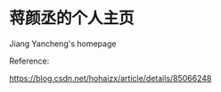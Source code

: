 # 蒋颜丞的个人主页
Jiang Yancheng's homepage



Reference:

https://blog.csdn.net/hohaizx/article/details/85066248
